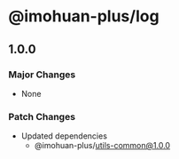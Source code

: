 # @imohuan-plus/log

## 1.0.0

### Major Changes

- None

### Patch Changes

- Updated dependencies
  - @imohuan-plus/utils-common@1.0.0
